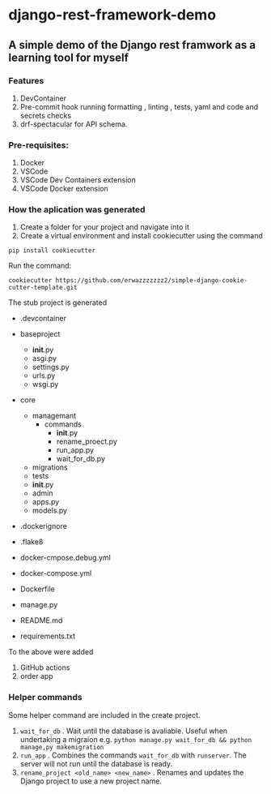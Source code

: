 # django-rest-framework-demo

## A simple demo of the Django rest framwork as a learning tool for myself

### Features
1. DevContainer
2. Pre-commit hook running formatting , linting , tests, yaml and code and secrets checks
3. drf-spectacular for API schema.

### Pre-requisites:

1. Docker
2. VSCode
3. VSCode Dev Containers extension
4. VSCode Docker extension

### How the aplication was generated

1. Create a folder for your project and navigate into it
2. Create a virtual environment and install cookiecutter  using the command

``` pip install cookiecutter ```

Run the command:

```cookiecutter https://github.com/erwazzzzzzz2/simple-django-cookie-cutter-template.git```

The stub project is generated

- .devcontainer
- baseproject
    - __init__.py
    - asgi.py
    - settings.py
    - urls.py
    - wsgi.py
- core
    - managemant
        - commands
            - __init__.py
            - rename_proect.py
            - run_app.py
            - wait_for_db.py
    - migrations
    - tests
    - __init__.py
    - admin
    - apps.py
    - models.py

- .dockerignore
- .flake8
- docker-cmpose.debug.yml
- docker-compose.yml
- Dockerfile
- manage.py
- README.md
- requirements.txt


To the above  were added

1. GitHub actions
2. order app

### Helper commands

Some helper command are included in the create project.
1. ```wait_for_db```  . Wait until the database is avaliable. Useful when undertaking a migraion e.g.
   ``` python manage.py wait_for_db && python manage,py makemigration ```
2. ```run_app``` . Combines the commands ```wait_for_db``` with ```runserver```. The server will not run until the database is ready.
3. ```rename_project <old_name> <new_name>``` . Renames and updates the Django project to use a new project name.
